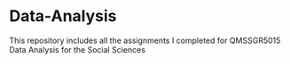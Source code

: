 # Data-Analysis
This repository includes all the assignments I completed for QMSSGR5015 Data Analysis for the Social Sciences
